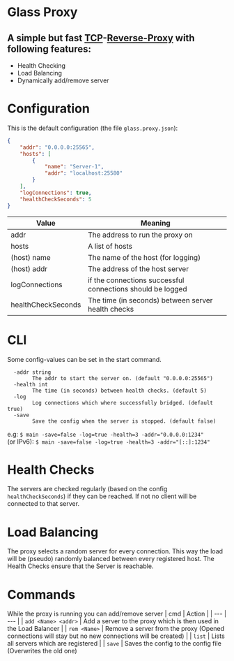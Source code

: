 # Glass Proxy
## A simple but fast [TCP](https://en.wikipedia.org/wiki/Transmission_Control_Protocol)-[Reverse-Proxy](https://en.wikipedia.org/wiki/Reverse_proxy) with following features:

 - Health Checking
 - Load Balancing
 - Dynamically add/remove server

# Configuration
This is the default configuration (the file `glass.proxy.json`):
```json
{
    "addr": "0.0.0.0:25565",
    "hosts": [
        {
            "name": "Server-1",
            "addr": "localhost:25580"
        }
    ],
    "logConnections": true,
    "healthCheckSeconds": 5
}
```

| Value | Meaning |
| --- | --- |
| addr | The address to run the proxy on
| hosts | A list of hosts |
| (host) name | The name of the host  (for logging)
| (host) addr | The address of the host server
| logConnections | if the connections successful connections should be logged
| healthCheckSeconds | The time (in seconds) between server health checks

# CLI
Some config-values can be set in the start command.
```
  -addr string
        The addr to start the server on. (default "0.0.0.0:25565")
  -health int
        The time (in seconds) between health checks. (default 5)
  -log
        Log connections which where successfully bridged. (default true)
  -save
        Save the config when the server is stopped. (default false)
```
e.g: `$ main -save=false -log=true -health=3 -addr="0.0.0.0:1234"`  
(or IPv6): `$ main -save=false -log=true -health=3 -addr="[::]:1234"`


# Health Checks
The servers are checked regularly (based on the config `healthCheckSeconds`) if they can be reached. If not no client will be connected to that server.

# Load Balancing
The proxy selects a random server for every connection. This way the load will be (pseudo) randomly balanced between every registered host. The Health Checks ensure that the Server is reachable.

# Commands
While the proxy is running you can add/remove server
| cmd | Action |
| --- | --- |
| `add <Name> <addr>` | Add a server to the proxy which is then used in the Load Balancer |
| `rem <Name>` | Remove a server from the proxy (Opened connections will stay but no new connections will be created) |
| `list` | Lists all servers which are registered |
| `save` | Saves the config to the config file (Overwrites the old one)